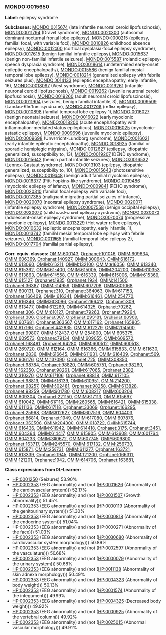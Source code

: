 
### [MONDO:0015650](http://purl.obolibrary.org/obo/MONDO_0015650)
**Label:** epilepsy syndrome

**Subclasses:** [MONDO:0015674](http://purl.obolibrary.org/obo/MONDO_0015674) (late infantile neuronal ceroid lipofuscinosis), [MONDO:0011794](http://purl.obolibrary.org/obo/MONDO_0011794) (Dravet syndrome), [MONDO:0020300](http://purl.obolibrary.org/obo/MONDO_0020300) (autosomal dominant nocturnal frontal lobe epilepsy), [MONDO:0000215](http://purl.obolibrary.org/obo/MONDO_0000215) (epilepsy, familial focal, with variable foci), [MONDO:0010826](http://purl.obolibrary.org/obo/MONDO_0010826) (childhood absence epilepsy), [MONDO:0012400](http://purl.obolibrary.org/obo/MONDO_0012400) (cortical dysplasia-focal epilepsy syndrome), [MONDO:0017615](http://purl.obolibrary.org/obo/MONDO_0017615) (benign familial infantile epilepsy), [MONDO:0015637](http://purl.obolibrary.org/obo/MONDO_0015637) (benign non-familial infantile seizures), [MONDO:0015587](http://purl.obolibrary.org/obo/MONDO_0015587) (rolandic epilepsy-speech dyspraxia syndrome), [MONDO:0018614](http://purl.obolibrary.org/obo/MONDO_0018614) (undetermined early-onset epileptic encephalopathy), [MONDO:0015586](http://purl.obolibrary.org/obo/MONDO_0015586) (benign familial mesial temporal lobe epilepsy), [MONDO:0018214](http://purl.obolibrary.org/obo/MONDO_0018214) (generalized epilepsy with febrile seizures plus), [MONDO:0014133](http://purl.obolibrary.org/obo/MONDO_0014133) (epileptic encephalopathy, early infantile, 16), [MONDO:0018097](http://purl.obolibrary.org/obo/MONDO_0018097) (West syndrome), [MONDO:0019261](http://purl.obolibrary.org/obo/MONDO_0019261) (infantile neuronal ceroid lipofuscinosis), [MONDO:0019262](http://purl.obolibrary.org/obo/MONDO_0019262) (juvenile neuronal ceroid lipofuscinosis), [MONDO:0019260](http://purl.obolibrary.org/obo/MONDO_0019260) (adult neuronal ceroid lipofuscinosis), [MONDO:0011904](http://purl.obolibrary.org/obo/MONDO_0011904) (seizures, benign familial infantile, 3), [MONDO:0009509](http://purl.obolibrary.org/obo/MONDO_0009509) (Landau-Kleffner syndrome), [MONDO:0017768](http://purl.obolibrary.org/obo/MONDO_0017768) (reflex epilepsy), [MONDO:0010898](http://purl.obolibrary.org/obo/MONDO_0010898) (familial temporal lobe epilepsy 1), [MONDO:0016027](http://purl.obolibrary.org/obo/MONDO_0016027) (benign neonatal seizures), [MONDO:0016022](http://purl.obolibrary.org/obo/MONDO_0016022) (early myoclonic encephalopathy), [MONDO:0018200](http://purl.obolibrary.org/obo/MONDO_0018200) (acute encephalopathy with inflammation-mediated status epilepticus), [MONDO:0016025](http://purl.obolibrary.org/obo/MONDO_0016025) (myoclonic-astastic epilepsy), [MONDO:0009696](http://purl.obolibrary.org/obo/MONDO_0009696) (juvenile myoclonic epilepsy), [MONDO:0009698](http://purl.obolibrary.org/obo/MONDO_0009698) (Unverricht-Lundborg syndrome), [MONDO:0016021](http://purl.obolibrary.org/obo/MONDO_0016021) (early infantile epileptic encephalopathy), [MONDO:0018925](http://purl.obolibrary.org/obo/MONDO_0018925) (familial or sporadic hemiplegic migraine), [MONDO:0012627](http://purl.obolibrary.org/obo/MONDO_0012627) (epilepsy, idiopathic generalized, susceptibility to, 13), [MONDO:0019207](http://purl.obolibrary.org/obo/MONDO_0019207) (DEND syndrome), [MONDO:0015642](http://purl.obolibrary.org/obo/MONDO_0015642) (benign partial infantile seizures), [MONDO:0016532](http://purl.obolibrary.org/obo/MONDO_0016532) (Lennox-Gastaut syndrome), [MONDO:0013103](http://purl.obolibrary.org/obo/MONDO_0013103) (epilepsy, idiopathic generalized, susceptibility to, 10), [MONDO:0015643](http://purl.obolibrary.org/obo/MONDO_0015643) (photosensitive epilepsy), [MONDO:0019448](http://purl.obolibrary.org/obo/MONDO_0019448) (benign adult familial myoclonic epilepsy), [MONDO:0016377](http://purl.obolibrary.org/obo/MONDO_0016377) (Pitt-Hopkins-like syndrome), [MONDO:0019486](http://purl.obolibrary.org/obo/MONDO_0019486) (myoclonic epilepsy of infancy), [MONDO:0009841](http://purl.obolibrary.org/obo/MONDO_0009841) (PEHO syndrome), [MONDO:0020310](http://purl.obolibrary.org/obo/MONDO_0020310) (familial focal epilepsy with variable foci), [MONDO:0017385](http://purl.obolibrary.org/obo/MONDO_0017385) (malignant migrating partial seizures of infancy), [MONDO:0020070](http://purl.obolibrary.org/obo/MONDO_0020070) (neonatal epilepsy syndrome), [MONDO:0020071](http://purl.obolibrary.org/obo/MONDO_0020071) (infantile epilepsy syndrome), [MONDO:0007558](http://purl.obolibrary.org/obo/MONDO_0007558) (benign occipital epilepsy), [MONDO:0020072](http://purl.obolibrary.org/obo/MONDO_0020072) (childhood-onset epilepsy syndrome), [MONDO:0020073](http://purl.obolibrary.org/obo/MONDO_0020073) (adolescent-onset epilepsy syndrome), [MONDO:0020074](http://purl.obolibrary.org/obo/MONDO_0020074) (progressive myoclonic epilepsy), [MONDO:0013229](http://purl.obolibrary.org/obo/MONDO_0013229) (Hot water reflex epilepsy), [MONDO:0010632](http://purl.obolibrary.org/obo/MONDO_0010632) (epileptic encephalopathy, early infantile, 1), [MONDO:0013742](http://purl.obolibrary.org/obo/MONDO_0013742) (familial mesial temporal lobe epilepsy with febrile seizures), [MONDO:0011965](http://purl.obolibrary.org/obo/MONDO_0011965) (familial temporal lobe epilepsy 2), [MONDO:0017704](http://purl.obolibrary.org/obo/MONDO_0017704) (familial partial epilepsy), 

**Corr. equiv. classes:** [OMIM:600143](http://purl.obolibrary.org/obo/OMIM_600143), [Orphanet:101046](http://www.orpha.net/ORDO/Orphanet_101046), [OMIM:609634](http://purl.obolibrary.org/obo/OMIM_609634), [OMIM:606369](http://purl.obolibrary.org/obo/OMIM_606369), [Orphanet:140927](http://www.orpha.net/ORDO/Orphanet_140927), [OMIM:300643](http://purl.obolibrary.org/obo/OMIM_300643), [OMIM:616172](http://purl.obolibrary.org/obo/OMIM_616172), [OMIM:613060](http://purl.obolibrary.org/obo/OMIM_613060), [OMIM:616211](http://purl.obolibrary.org/obo/OMIM_616211), [OMIM:132100](http://purl.obolibrary.org/obo/OMIM_132100), [OMIM:616056](http://purl.obolibrary.org/obo/OMIM_616056), [OMIM:613340](http://purl.obolibrary.org/obo/OMIM_613340), [OMIM:615362](http://purl.obolibrary.org/obo/OMIM_615362), [OMIM:615400](http://purl.obolibrary.org/obo/OMIM_615400), [OMIM:615005](http://purl.obolibrary.org/obo/OMIM_615005), [OMIM:204200](http://purl.obolibrary.org/obo/OMIM_204200), [OMIM:610353](http://purl.obolibrary.org/obo/OMIM_610353), [OMIM:613863](http://purl.obolibrary.org/obo/OMIM_613863), [OMIM:614558](http://purl.obolibrary.org/obo/OMIM_614558), [OMIM:616339](http://purl.obolibrary.org/obo/OMIM_616339), [OMIM:615006](http://purl.obolibrary.org/obo/OMIM_615006), [OMIM:615369](http://purl.obolibrary.org/obo/OMIM_615369), [OMIM:615127](http://purl.obolibrary.org/obo/OMIM_615127), [Orphanet:1935](http://www.orpha.net/ORDO/Orphanet_1935), [Orphanet:1934](http://www.orpha.net/ORDO/Orphanet_1934), [OMIM:141500](http://purl.obolibrary.org/obo/OMIM_141500), [Orphanet:36387](http://www.orpha.net/ORDO/Orphanet_36387), [OMIM:614959](http://purl.obolibrary.org/obo/OMIM_614959), [OMIM:607208](http://purl.obolibrary.org/obo/OMIM_607208), [OMIM:601068](http://purl.obolibrary.org/obo/OMIM_601068), [OMIM:600131](http://purl.obolibrary.org/obo/OMIM_600131), [Orphanet:310](http://www.orpha.net/ORDO/Orphanet_310), [Orphanet:364063](http://www.orpha.net/ORDO/Orphanet_364063), [OMIM:617153](http://purl.obolibrary.org/obo/OMIM_617153), [Orphanet:166409](http://www.orpha.net/ORDO/Orphanet_166409), [OMIM:616341](http://purl.obolibrary.org/obo/OMIM_616341), [OMIM:616461](http://purl.obolibrary.org/obo/OMIM_616461), [OMIM:254770](http://purl.obolibrary.org/obo/OMIM_254770), [OMIM:616346](http://purl.obolibrary.org/obo/OMIM_616346), [OMIM:608096](http://purl.obolibrary.org/obo/OMIM_608096), [Orphanet:166412](http://www.orpha.net/ORDO/Orphanet_166412), [Orphanet:309](http://www.orpha.net/ORDO/Orphanet_309), [OMIM:613477](http://purl.obolibrary.org/obo/OMIM_613477), [OMIM:612269](http://purl.obolibrary.org/obo/OMIM_612269), [OMIM:614325](http://purl.obolibrary.org/obo/OMIM_614325), [Orphanet:79262](http://www.orpha.net/ORDO/Orphanet_79262), [Orphanet:306](http://www.orpha.net/ORDO/Orphanet_306), [OMIM:610127](http://purl.obolibrary.org/obo/OMIM_610127), [Orphanet:79263](http://www.orpha.net/ORDO/Orphanet_79263), [Orphanet:79264](http://www.orpha.net/ORDO/Orphanet_79264), [Orphanet:308](http://www.orpha.net/ORDO/Orphanet_308), [Orphanet:307](http://www.orpha.net/ORDO/Orphanet_307), [Orphanet:293181](http://www.orpha.net/ORDO/Orphanet_293181), [Orphanet:86909](http://www.orpha.net/ORDO/Orphanet_86909), [OMIM:607681](http://purl.obolibrary.org/obo/OMIM_607681), [Orphanet:363567](http://www.orpha.net/ORDO/Orphanet_363567), [OMIM:617162](http://purl.obolibrary.org/obo/OMIM_617162), [Orphanet:165805](http://www.orpha.net/ORDO/Orphanet_165805), [OMIM:617166](http://purl.obolibrary.org/obo/OMIM_617166), [Orphanet:442835](http://www.orpha.net/ORDO/Orphanet_442835), [OMIM:612279](http://purl.obolibrary.org/obo/OMIM_612279), [OMIM:204500](http://purl.obolibrary.org/obo/OMIM_204500), [Orphanet:99807](http://www.orpha.net/ORDO/Orphanet_99807), [OMIM:612437](http://purl.obolibrary.org/obo/OMIM_612437), [OMIM:254800](http://purl.obolibrary.org/obo/OMIM_254800), [OMIM:605375](http://purl.obolibrary.org/obo/OMIM_605375), [OMIM:609573](http://purl.obolibrary.org/obo/OMIM_609573), [Orphanet:79134](http://www.orpha.net/ORDO/Orphanet_79134), [OMIM:609055](http://purl.obolibrary.org/obo/OMIM_609055), [OMIM:609572](http://purl.obolibrary.org/obo/OMIM_609572), [Orphanet:168491](http://www.orpha.net/ORDO/Orphanet_168491), [Orphanet:64280](http://www.orpha.net/ORDO/Orphanet_64280), [OMIM:600512](http://purl.obolibrary.org/obo/OMIM_600512), [OMIM:600513](http://purl.obolibrary.org/obo/OMIM_600513), [OMIM:269720](http://purl.obolibrary.org/obo/OMIM_269720), [OMIM:612164](http://purl.obolibrary.org/obo/OMIM_612164), [OMIM:616366](http://purl.obolibrary.org/obo/OMIM_616366), [OMIM:615833](http://purl.obolibrary.org/obo/OMIM_615833), [OMIM:611630](http://purl.obolibrary.org/obo/OMIM_611630), [Orphanet:2836](http://www.orpha.net/ORDO/Orphanet_2836), [OMIM:616645](http://purl.obolibrary.org/obo/OMIM_616645), [OMIM:611631](http://purl.obolibrary.org/obo/OMIM_611631), [OMIM:616409](http://purl.obolibrary.org/obo/OMIM_616409), [Orphanet:569](http://www.orpha.net/ORDO/Orphanet_569), [OMIM:606176](http://purl.obolibrary.org/obo/OMIM_606176), [OMIM:132090](http://purl.obolibrary.org/obo/OMIM_132090), [Orphanet:725](http://www.orpha.net/ORDO/Orphanet_725), [OMIM:308350](http://purl.obolibrary.org/obo/OMIM_308350), [Orphanet:98784](http://www.orpha.net/ORDO/Orphanet_98784), [Orphanet:98820](http://www.orpha.net/ORDO/Orphanet_98820), [OMIM:605751](http://purl.obolibrary.org/obo/OMIM_605751), [Orphanet:98260](http://www.orpha.net/ORDO/Orphanet_98260), [OMIM:162350](http://purl.obolibrary.org/obo/OMIM_162350), [Orphanet:98261](http://www.orpha.net/ORDO/Orphanet_98261), [OMIM:617065](http://purl.obolibrary.org/obo/OMIM_617065), [Orphanet:2382](http://www.orpha.net/ORDO/Orphanet_2382), [OMIM:310370](http://purl.obolibrary.org/obo/OMIM_310370), [OMIM:617106](http://purl.obolibrary.org/obo/OMIM_617106), [Orphanet:98818](http://www.orpha.net/ORDO/Orphanet_98818), [OMIM:617105](http://purl.obolibrary.org/obo/OMIM_617105), [Orphanet:98819](http://www.orpha.net/ORDO/Orphanet_98819), [OMIM:616139](http://purl.obolibrary.org/obo/OMIM_616139), [OMIM:610951](http://purl.obolibrary.org/obo/OMIM_610951), [OMIM:214200](http://purl.obolibrary.org/obo/OMIM_214200), [Orphanet:98257](http://www.orpha.net/ORDO/Orphanet_98257), [OMIM:602481](http://purl.obolibrary.org/obo/OMIM_602481), [Orphanet:98258](http://www.orpha.net/ORDO/Orphanet_98258), [OMIM:613828](http://purl.obolibrary.org/obo/OMIM_613828), [Orphanet:98259](http://www.orpha.net/ORDO/Orphanet_98259), [OMIM:601780](http://purl.obolibrary.org/obo/OMIM_601780), [OMIM:608217](http://purl.obolibrary.org/obo/OMIM_608217), [OMIM:603204](http://purl.obolibrary.org/obo/OMIM_603204), [OMIM:609304](http://purl.obolibrary.org/obo/OMIM_609304), [Orphanet:221150](http://www.orpha.net/ORDO/Orphanet_221150), [OMIM:617113](http://purl.obolibrary.org/obo/OMIM_617113), [OMIM:615697](http://purl.obolibrary.org/obo/OMIM_615697), [OMIM:610042](http://purl.obolibrary.org/obo/OMIM_610042), [OMIM:617116](http://purl.obolibrary.org/obo/OMIM_617116), [OMIM:260565](http://purl.obolibrary.org/obo/OMIM_260565), [OMIM:616421](http://purl.obolibrary.org/obo/OMIM_616421), [OMIM:615338](http://purl.obolibrary.org/obo/OMIM_615338), [OMIM:611136](http://purl.obolibrary.org/obo/OMIM_611136), [OMIM:617118](http://purl.obolibrary.org/obo/OMIM_617118), [Orphanet:33069](http://www.orpha.net/ORDO/Orphanet_33069), [Orphanet:166295](http://www.orpha.net/ORDO/Orphanet_166295), [Orphanet:25968](http://www.orpha.net/ORDO/Orphanet_25968), [OMIM:612627](http://purl.obolibrary.org/obo/OMIM_612627), [OMIM:607516](http://purl.obolibrary.org/obo/OMIM_607516), [OMIM:604403](http://purl.obolibrary.org/obo/OMIM_604403), [Orphanet:86814](http://www.orpha.net/ORDO/Orphanet_86814), [Orphanet:1949](http://www.orpha.net/ORDO/Orphanet_1949), [OMIM:617080](http://purl.obolibrary.org/obo/OMIM_617080), [OMIM:607876](http://purl.obolibrary.org/obo/OMIM_607876), [Orphanet:352596](http://www.orpha.net/ORDO/Orphanet_352596), [OMIM:204300](http://purl.obolibrary.org/obo/OMIM_204300), [OMIM:613722](http://purl.obolibrary.org/obo/OMIM_613722), [OMIM:615744](http://purl.obolibrary.org/obo/OMIM_615744), [OMIM:616436](http://purl.obolibrary.org/obo/OMIM_616436), [OMIM:611942](http://purl.obolibrary.org/obo/OMIM_611942), [OMIM:614418](http://purl.obolibrary.org/obo/OMIM_614418), [Orphanet:3175](http://www.orpha.net/ORDO/Orphanet_3175), [Orphanet:3451](http://www.orpha.net/ORDO/Orphanet_3451), [OMIM:604364](http://purl.obolibrary.org/obo/OMIM_604364), [OMIM:614417](http://purl.obolibrary.org/obo/OMIM_614417), [OMIM:615905](http://purl.obolibrary.org/obo/OMIM_615905), [OMIM:613608](http://purl.obolibrary.org/obo/OMIM_613608), [OMIM:601764](http://purl.obolibrary.org/obo/OMIM_601764), [OMIM:604233](http://purl.obolibrary.org/obo/OMIM_604233), [OMIM:300672](http://purl.obolibrary.org/obo/OMIM_300672), [OMIM:607745](http://purl.obolibrary.org/obo/OMIM_607745), [OMIM:609800](http://purl.obolibrary.org/obo/OMIM_609800), [Orphanet:163717](http://www.orpha.net/ORDO/Orphanet_163717), [OMIM:245570](http://purl.obolibrary.org/obo/OMIM_245570), [OMIM:617132](http://purl.obolibrary.org/obo/OMIM_617132), [OMIM:256730](http://purl.obolibrary.org/obo/OMIM_256730), [OMIM:615871](http://purl.obolibrary.org/obo/OMIM_615871), [OMIM:256731](http://purl.obolibrary.org/obo/OMIM_256731), [OMIM:611277](http://purl.obolibrary.org/obo/OMIM_611277), [Orphanet:163721](http://www.orpha.net/ORDO/Orphanet_163721), [OMIM:613339](http://purl.obolibrary.org/obo/OMIM_613339), [Orphanet:1945](http://www.orpha.net/ORDO/Orphanet_1945), [OMIM:121200](http://purl.obolibrary.org/obo/OMIM_121200), [Orphanet:166311](http://www.orpha.net/ORDO/Orphanet_166311), [OMIM:121201](http://purl.obolibrary.org/obo/OMIM_121201), [Orphanet:1942](http://www.orpha.net/ORDO/Orphanet_1942), [OMIM:614706](http://purl.obolibrary.org/obo/OMIM_614706), [Orphanet:163681](http://www.orpha.net/ORDO/Orphanet_163681), 

**Class expressions from DL-Learner:**

- [HP:0001250](http://purl.obolibrary.org/obo/HP_0001250) (Seizures) 53.90%
- [HP:0002353](http://purl.obolibrary.org/obo/HP_0002353) (EEG abnormality) and (not ([HP:0001626](http://purl.obolibrary.org/obo/HP_0001626) (Abnormality of the cardiovascular system))) 52.17%
- [HP:0002353](http://purl.obolibrary.org/obo/HP_0002353) (EEG abnormality) and (not ([HP:0001507](http://purl.obolibrary.org/obo/HP_0001507) (Growth abnormality))) 51.45%
- [HP:0002353](http://purl.obolibrary.org/obo/HP_0002353) (EEG abnormality) and (not ([HP:0000119](http://purl.obolibrary.org/obo/HP_0000119) (Abnormality of the genitourinary system))) 51.30%
- [HP:0002353](http://purl.obolibrary.org/obo/HP_0002353) (EEG abnormality) and (not ([HP:0000818](http://purl.obolibrary.org/obo/HP_0000818) (Abnormality of the endocrine system))) 51.04%
- [HP:0002353](http://purl.obolibrary.org/obo/HP_0002353) (EEG abnormality) and (not ([HP:0000271](http://purl.obolibrary.org/obo/HP_0000271) (Abnormality of the face))) 51.03%
- [HP:0002353](http://purl.obolibrary.org/obo/HP_0002353) (EEG abnormality) and (not ([HP:0030680](http://purl.obolibrary.org/obo/HP_0030680) (Abnormality of cardiovascular system morphology))) 50.89%
- [HP:0002353](http://purl.obolibrary.org/obo/HP_0002353) (EEG abnormality) and (not ([HP:0002597](http://purl.obolibrary.org/obo/HP_0002597) (Abnormality of the vasculature))) 50.68%
- [HP:0002353](http://purl.obolibrary.org/obo/HP_0002353) (EEG abnormality) and (not ([HP:0000079](http://purl.obolibrary.org/obo/HP_0000079) (Abnormality of the urinary system))) 50.68%
- [HP:0002353](http://purl.obolibrary.org/obo/HP_0002353) (EEG abnormality) and (not ([HP:0011138](http://purl.obolibrary.org/obo/HP_0011138) (Abnormality of skin adnexa morphology))) 50.49%
- [HP:0002353](http://purl.obolibrary.org/obo/HP_0002353) (EEG abnormality) and (not ([HP:0004323](http://purl.obolibrary.org/obo/HP_0004323) (Abnormality of body weight))) 50.13%
- [HP:0002353](http://purl.obolibrary.org/obo/HP_0002353) (EEG abnormality) and (not ([HP:0001574](http://purl.obolibrary.org/obo/HP_0001574) (Abnormality of the integument))) 49.99%
- [HP:0002353](http://purl.obolibrary.org/obo/HP_0002353) (EEG abnormality) and (not ([HP:0004325](http://purl.obolibrary.org/obo/HP_0004325) (Decreased body weight))) 49.92%
- [HP:0002353](http://purl.obolibrary.org/obo/HP_0002353) (EEG abnormality) and (not ([HP:0000925](http://purl.obolibrary.org/obo/HP_0000925) (Abnormality of the vertebral column))) 49.92%
- [HP:0002353](http://purl.obolibrary.org/obo/HP_0002353) (EEG abnormality) and (not ([HP:0025015](http://purl.obolibrary.org/obo/HP_0025015) (Abnormal vascular morphology))) 49.91%


